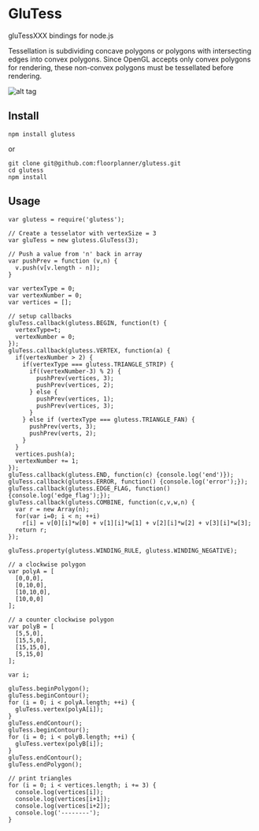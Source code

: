 # GluTess

gluTessXXX bindings for node.js

Tessellation is subdividing concave polygons or polygons with intersecting edges
into convex polygons. Since OpenGL accepts only convex polygons for rendering,
these non-convex polygons must be tessellated before rendering.

![alt tag](http://screencast.com/t/I9NcNXYvj)

## Install

```
npm install glutess
```
or
```
git clone git@github.com:floorplanner/glutess.git
cd glutess
npm install
```

## Usage

```
var glutess = require('glutess');

// Create a tesselator with vertexSize = 3
var gluTess = new glutess.GluTess(3);

// Push a value from 'n' back in array
var pushPrev = function (v,n) {
  v.push(v[v.length - n]);
}

var vertexType = 0;
var vertexNumber = 0;
var vertices = [];

// setup callbacks
gluTess.callback(glutess.BEGIN, function(t) {
  vertexType=t;
  vertexNumber = 0;
});
gluTess.callback(glutess.VERTEX, function(a) {
  if(vertexNumber > 2) {
    if(vertexType === glutess.TRIANGLE_STRIP) {
      if((vertexNumber-3) % 2) {
        pushPrev(vertices, 3);
        pushPrev(vertices, 2);
      } else {
        pushPrev(vertices, 1);
        pushPrev(vertices, 3);
      }
    } else if (vertexType === glutess.TRIANGLE_FAN) {
      pushPrev(verts, 3);
      pushPrev(verts, 2);
    }
  }
  vertices.push(a);
  vertexNumber += 1;
});
gluTess.callback(glutess.END, function(c) {console.log('end')});
gluTess.callback(glutess.ERROR, function() {console.log('error');});
gluTess.callback(glutess.EDGE_FLAG, function() {console.log('edge_flag');});
gluTess.callback(glutess.COMBINE, function(c,v,w,n) {
  var r = new Array(n);
  for(var i=0; i < n; ++i)
    r[i] = v[0][i]*w[0] + v[1][i]*w[1] + v[2][i]*w[2] + v[3][i]*w[3];
  return r;
});

gluTess.property(glutess.WINDING_RULE, glutess.WINDING_NEGATIVE);

// a clockwise polygon
var polyA = [
  [0,0,0],
  [0,10,0],
  [10,10,0],
  [10,0,0]
];

// a counter clockwise polygon
var polyB = [
  [5,5,0],
  [15,5,0],
  [15,15,0],
  [5,15,0]
];

var i;

gluTess.beginPolygon();
gluTess.beginContour();
for (i = 0; i < polyA.length; ++i) {
  gluTess.vertex(polyA[i]);
}
gluTess.endContour();
gluTess.beginContour();
for (i = 0; i < polyB.length; ++i) {
  gluTess.vertex(polyB[i]);
}
gluTess.endContour();
gluTess.endPolygon();

// print triangles
for (i = 0; i < vertices.length; i += 3) {
  console.log(vertices[i]);
  console.log(vertices[i+1]);
  console.log(vertices[i+2]);
  console.log('--------');
}

```
